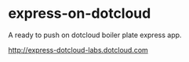 express-on-dotcloud
===================

A ready to push on dotcloud boiler plate express app.


http://express-dotcloud-labs.dotcloud.com
